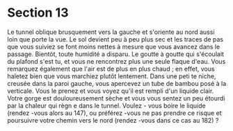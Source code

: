 # Section 13

Le tunnel oblique brusquement vers la gauche et s'oriente au nord aussi loin que porte la
vue. Le sol devient peu à peu plus sec et les traces de pas que vous suiviez se font moins
nettes à mesure que vous avancez dans le passage. Bientôt, toute humidité a  disparu. Le
goutte à goutte qui s'écoulait du plafond s'est tu, et vous ne rencontrez plus une seule
flaque d'eau. Vous remarquez également que l'air est de plus en plus chaud  ; en effet,
vous haletez bien que vous marchiez plutôt lentement. Dans une peti te niche, creusée
dans la paroi gauche, vous apercevez un tube de bambou posé à la verticale. Vous le
prenez et vous voyez qu'il est rempli d'un liquide clair. Votre gorge est douloureusement
sèche et vous vous sentez un peu étourdi par la chaleur qui règn e dans le tunnel. Voulez -
vous boire le liquide (rendez -vous alors au 147), ou préférez -vous ne pas prendre ce
risque et poursuivre votre chemin vers le nord (rendez -vous dans ce cas au 182) ?